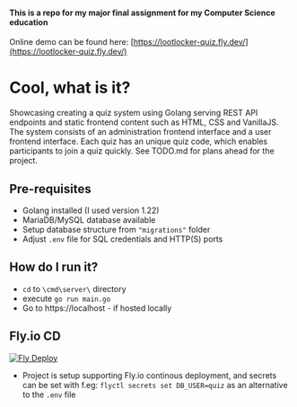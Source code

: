 #### This is a repo for my major final assignment for my Computer Science education
Online demo can be found here: [https://lootlocker-quiz.fly.dev/](https://lootlocker-quiz.fly.dev/)

# Cool, what is it?
Showcasing creating a quiz system using Golang serving REST API endpoints and static frontend content such as HTML, CSS and VanillaJS.
The system consists of an administration frontend interface and a user frontend interface.
Each quiz has an unique quiz code, which enables participants to join a quiz quickly.
See TODO.md for plans ahead for the project.

## Pre-requisites
- Golang installed (I used version 1.22)
- MariaDB/MySQL database available
- Setup database structure from `"migrations"` folder
- Adjust `.env` file for SQL credentials and HTTP(S) ports

## How do I run it?
- `cd` to `\cmd\server\` directory
- execute `go run main.go`
- Go to https://localhost - if hosted locally

## Fly.io CD
[![Fly Deploy](https://github.com/mickeygeecom/HOP/actions/workflows/deploy.yml/badge.svg)](https://github.com/mickeygeecom/HOP/actions/workflows/deploy.yml)
- Project is setup supporting Fly.io continous deployment, and secrets can be set with f.eg: `flyctl secrets set DB_USER=quiz` as an alternative to the `.env` file
